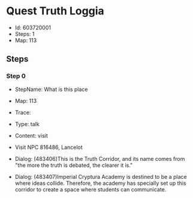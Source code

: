 # Quest Truth Loggia

- Id: 603720001
- Steps: 1
- Map: 113

## Steps

### Step 0
- StepName:  What is this place
- Map:  113
- Trace:  
- Type:  talk
- Content:  visit
- Visit NPC 816486, Lancelot

- Dialog: (483406)This is the Truth Corridor, and its name comes from "the more the truth is debated, the clearer it is."
- Dialog: (483407)Imperial Cryptura Academy is destined to be a place where ideas collide. 
Therefore, the academy has specially set up this corridor to create a space where students can communicate.


